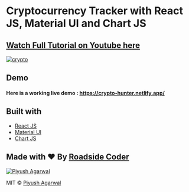 # Cryptocurrency Tracker with React JS, Material UI and Chart JS

## [Watch Full Tutorial on Youtube here](https://youtu.be/QA6oTpMZp84)

[![crypto](https://user-images.githubusercontent.com/51760520/136682357-5d269bb9-0e36-4f26-a468-fb2963dd9468.png)](https://youtu.be/QA6oTpMZp84)

## Demo
#### Here is a working live demo :  https://crypto-hunter.netlify.app/

## Built with 

- [React JS](https://reactjs.org/)
- [Material UI](https://v4.mui.com/)
- [Chart JS](https://reactchartjs.github.io/react-chartjs-2/#/)

## Made with ♥ By [Roadside Coder](https://www.youtube.com/channel/UCIPZVAwDGa-A4ZJxCBvXRuQ)

[![Piyush Agarwal](https://avatars1.githubusercontent.com/u/51760520?v=3&s=144)](https://github.com/piyush-eon)

MIT © [Piyush Agarwal ](https://github.com/piyush-eon)
